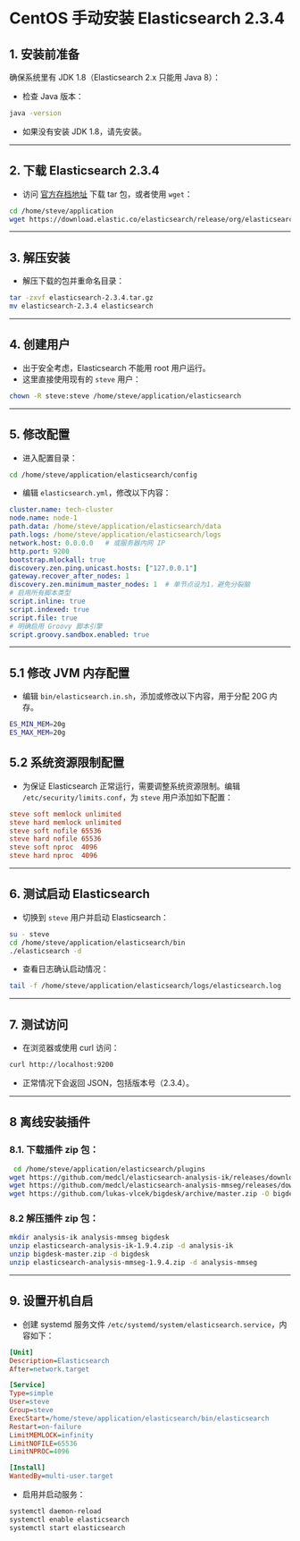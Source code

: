 # CentOS 手动安装 Elasticsearch 2.3.4

## 1. 安装前准备
确保系统里有 JDK 1.8（Elasticsearch 2.x 只能用 Java 8）：
- 检查 Java 版本：

```bash
java -version
```

- 如果没有安装 JDK 1.8，请先安装。

---

## 2. 下载 Elasticsearch 2.3.4
- 访问 [官方存档地址](https://www.elastic.co/downloads/past-releases/elasticsearch-2-3-4) 下载 tar 包，或者使用 `wget`：

```bash
cd /home/steve/application
wget https://download.elastic.co/elasticsearch/release/org/elasticsearch/distribution/tar/elasticsearch/2.3.4/elasticsearch-2.3.4.tar.gz
```

---

## 3. 解压安装
- 解压下载的包并重命名目录：

```bash
tar -zxvf elasticsearch-2.3.4.tar.gz
mv elasticsearch-2.3.4 elasticsearch
```

---

## 4. 创建用户
- 出于安全考虑，Elasticsearch 不能用 root 用户运行。
- 这里直接使用现有的 `steve` 用户：
  
```bash
chown -R steve:steve /home/steve/application/elasticsearch
```

---

## 5. 修改配置
- 进入配置目录：

```bash
cd /home/steve/application/elasticsearch/config
```

- 编辑 `elasticsearch.yml`，修改以下内容：

```yaml
cluster.name: tech-cluster
node.name: node-1
path.data: /home/steve/application/elasticsearch/data
path.logs: /home/steve/application/elasticsearch/logs
network.host: 0.0.0.0   # 或服务器内网 IP
http.port: 9200
bootstrap.mlockall: true
discovery.zen.ping.unicast.hosts: ["127.0.0.1"]
gateway.recover_after_nodes: 1
discovery.zen.minimum_master_nodes: 1  # 单节点设为1，避免分裂脑
# 启用所有脚本类型
script.inline: true
script.indexed: true
script.file: true
# 明确启用 Groovy 脚本引擎
script.groovy.sandbox.enabled: true

```

---

## 5.1 修改 JVM 内存配置
- 编辑 `bin/elasticsearch.in.sh`，添加或修改以下内容，用于分配 20G 内存。

```bash
ES_MIN_MEM=20g
ES_MAX_MEM=20g
```

## 5.2 系统资源限制配置
- 为保证 Elasticsearch 正常运行，需要调整系统资源限制。编辑 `/etc/security/limits.conf`，为 `steve` 用户添加如下配置：

```conf
steve soft memlock unlimited
steve hard memlock unlimited
steve soft nofile 65536
steve hard nofile 65536
steve soft nproc  4096
steve hard nproc  4096
```

---

## 6. 测试启动 Elasticsearch
- 切换到 `steve` 用户并启动 Elasticsearch：

```bash
su - steve
cd /home/steve/application/elasticsearch/bin
./elasticsearch -d
```

- 查看日志确认启动情况：

```bash
tail -f /home/steve/application/elasticsearch/logs/elasticsearch.log
```

---

## 7. 测试访问
- 在浏览器或使用 curl 访问：

```bash
curl http://localhost:9200
```

- 正常情况下会返回 JSON，包括版本号（2.3.4）。

---
## 8 离线安装插件

### 8.1. 下载插件 zip 包：
   ```bash
    cd /home/steve/application/elasticsearch/plugins
   wget https://github.com/medcl/elasticsearch-analysis-ik/releases/download/v1.9.4/elasticsearch-analysis-ik-1.9.4.zip
   wget https://github.com/medcl/elasticsearch-analysis-mmseg/releases/download/v1.9.4/elasticsearch-analysis-mmseg-1.9.4.zip
   wget https://github.com/lukas-vlcek/bigdesk/archive/master.zip -O bigdesk-master.zip
   ```

### 8.2 解压插件 zip 包：
   ```bash
   mkdir analysis-ik analysis-mmseg bigdesk
   unzip elasticsearch-analysis-ik-1.9.4.zip -d analysis-ik
   unzip bigdesk-master.zip -d bigdesk
   unzip elasticsearch-analysis-mmseg-1.9.4.zip -d analysis-mmseg
   ```
---

## 9. 设置开机自启
- 创建 systemd 服务文件 `/etc/systemd/system/elasticsearch.service`，内容如下：

```ini
[Unit]
Description=Elasticsearch
After=network.target

[Service]
Type=simple
User=steve
Group=steve
ExecStart=/home/steve/application/elasticsearch/bin/elasticsearch
Restart=on-failure
LimitMEMLOCK=infinity
LimitNOFILE=65536
LimitNPROC=4096

[Install]
WantedBy=multi-user.target
```

- 启用并启动服务：

```bash
systemctl daemon-reload
systemctl enable elasticsearch
systemctl start elasticsearch
```
